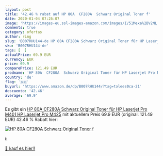 ```yaml
---
layout: post
title: '42.46 % rabat auf HP 80A  CF280A  Schwarz Original Toner f'
date: 2020-01-04 07:26:07
image: 'https://images-eu.ssl-images-amazon.com/images/I/51Mexa%2BV2NL._SL200_.jpg'
comments: true
category: ofertas
author: ring
slug: 'B007RHU144-de HP 80A CF280A Schwarz Original Toner für HP Laserjet Pro...'
sku: 'B007RHU144-de'
tags: [  ]
actualPrice: 69.9 EUR
currency: EUR
price: 69.9
comparePrice: 121.49 EUR
prodname: 'HP 80A  CF280A  Schwarz Original Toner für HP Laserjet Pro M401  HP Laserjet Pro M425'
country: 'de'
flag: '🇩🇪'
buyurl: 'https://www.amazon.de/dp/B007RHU144/?tag=tolees0ca-21'
descuento: '42.46'
average: '69.9'
---
```


Es gibt ein [HP 80A  CF280A  Schwarz Original Toner für HP Laserjet Pro M401  HP Laserjet Pro M425](https://www.amazon.de/dp/B007RHU144/?tag=tolees0ca-21) mit aktuellem Preis 69.9 EUR (original: 121.49 EUR) 42.46 % Rabatt hier:

[![HP 80A  CF280A  Schwarz Original Toner f](https://images-eu.ssl-images-amazon.com/images/I/51Mexa%2BV2NL._SL200_.jpg)](https://www.amazon.de/dp/B007RHU144/?tag=tolees0ca-21)

ℹ️:


[🛒 kauf es hier!!](https://www.amazon.de/dp/B007RHU144/?tag=tolees0ca-21)
